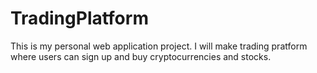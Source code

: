 # TradingPlatform
This is my personal web application project. I will make trading pratform where users can sign up and buy cryptocurrencies and stocks.

